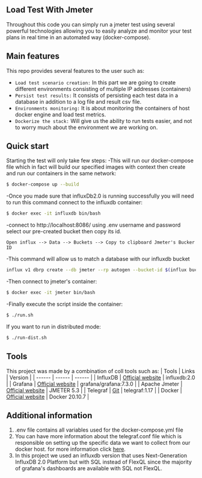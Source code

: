 ## Load Test With Jmeter
Throughout this code you can simply run a jmeter test using several powerful technologies allowing you to easily analyze and monitor your test plans in real time in an automated way (docker-compose).
## Main features
This repo provides several features to the user such as:
- `Load test scenario creation:` In this part we are going to create different environments consisting of multiple IP addresses (containers)
- `Persist test results:` It consists of persisting each test data in a database in addition to a log file and result csv file.
- `Environments monitoring:` It is about monitoring the containers of host docker engine and load test metrics.
- `Dockerize the stack:` Will give us the ability to run tests easier, and not to worry much about the environment we are working on.
## Quick start

Starting the test will only take few steps:
-This will run our docker-compose file which in fact will build our specified images with context then create and run our containers in  the same network:
```sh
$ docker-compose up --build
```
-Once you made sure that influxDb2.0 is running successfully you will need to run this command connect to the influxdb container:
```sh
$ docker exec -it influxdb bin/bash
```
-connect to http://localhost:8086/ using .env username and password select our pre-created bucket then copy its id. 
```
Open influx --> Data --> Buckets --> Copy to clipboard Jmeter's Bucker ID
```
-This command will allow us to match a database with our influxdb bucket
```sh
influx v1 dbrp create --db jmeter --rp autogen --bucket-id $(influx bucket list | grep Jmeter | awk '{print $1}') --default --org Spark --token mytoken
```
-Then connect to jmeter's container:
```sh
$ docker exec -it jmeter bin/bash

```
-Finally execute the script inside the container:
```sh
$ ./run.sh

```
If you want to run in distributed mode:
```sh
$ ./run-dist.sh

```
## Tools
This project was made by a combination of coll tools such as:
| Tools | Links | Version |
| ------ | ------ | ------ |
| InfluxDB | [Official website](https://www.influxdata.com/) | influxdb:2.0 |
| Grafana | [Official website](https://grafana.com/) | grafana/grafana:7.3.0 |
| Apache Jmeter | [Official website](https://jmeter.apache.org/) | JMETER 5.3 |
| Telegraf | [Git](https://github.com/influxdata/telegraf/) | telegraf:1.17 |
| Docker | [Official website](https://www.docker.com/) | Docker 20.10.7 |
## Additional information
1. .env file contains all variables used for the docker-compose.yml file
1. You can have more information about the telegraf.conf file which is responsible on setting up the specific data we want to collect from our docker host. for more information click [here](https://docs.influxdata.com/telegraf/v1.20/administration/configuration/).
1. In this project we used an influxdb version that uses Next-Generation InfluxDB 2.0 Platform but with SQL instead of FlexQL since the majority of grafana's dashboards are available with SQL not FlexQL.
